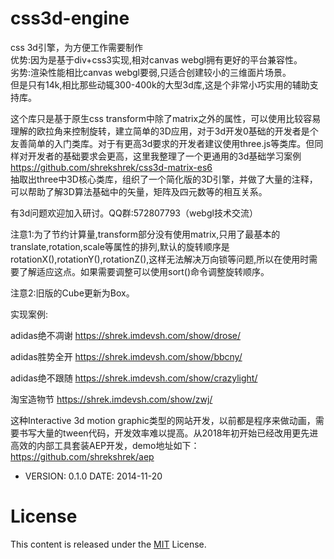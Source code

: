 # css3d-engine


css 3d引擎，为方便工作需要制作  
优势:因为是基于div+css3实现,相对canvas webgl拥有更好的平台兼容性。  
劣势:渲染性能相比canvas webgl要弱,只适合创建较小的三维面片场景。  
但是只有14k,相比那些动辄300-400k的大型3d库,这是个非常小巧实用的辅助支持库。  

这个库只是基于原生css transform中除了matrix之外的属性，可以使用比较容易理解的欧拉角来控制旋转，建立简单的3D应用，对于3d开发0基础的开发者是个友善简单的入门类库。对于有更高3d要求的开发者建议使用three.js等类库。但同样对开发者的基础要求会更高，这里我整理了一个更通用的3d基础学习案例  
https://github.com/shrekshrek/css3d-matrix-es6  
抽取出three中3D核心类库，组织了一个简化版的3D引擎，并做了大量的注释，可以帮助了解3D算法基础中的矢量，矩阵及四元数等的相互关系。 

有3d问题欢迎加入研讨。QQ群:572807793（webgl技术交流）  
  

注意1:为了节约计算量,transform部分没有使用matrix,只用了最基本的translate,rotation,scale等属性的排列,默认的旋转顺序是rotationX(),rotationY(),rotationZ(),这样无法解决万向锁等问题,所以在使用时需要了解适应这点。如果需要调整可以使用sort()命令调整旋转顺序。  

注意2:旧版的Cube更新为Box。  


实现案例:

adidas绝不凋谢 https://shrek.imdevsh.com/show/drose/

adidas胜势全开 https://shrek.imdevsh.com/show/bbcny/

adidas绝不跟随 https://shrek.imdevsh.com/show/crazylight/

淘宝造物节 https://shrek.imdevsh.com/show/zwj/


这种Interactive 3d motion graphic类型的网站开发，以前都是程序来做动画，需要书写大量的tween代码，开发效率难以提高。从2018年初开始已经改用更先进高效的内部工具套装AEP开发，demo地址如下：  
https://github.com/shrekshrek/aep  




 * VERSION: 0.1.0 DATE: 2014-11-20



# License
This content is released under the [MIT](http://opensource.org/licenses/MIT) License.